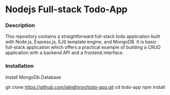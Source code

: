 <h1>Nodejs Full-stack Todo-App</h1>
<h3>Description</h3>
<p>
  This repository contains a straightforward full-stack todo application built with Node.js, Express.js, EJS template engine, and MongoDB. It is basic full-stack application which offers a practical example of building a CRUD application with a backend API and a frontend interface.
</p>
<h3>Installation</h3>
Install MongoDb Database

git clone https://github.com/jahidhiron/todo-app.git
cd todo-app
npm install
